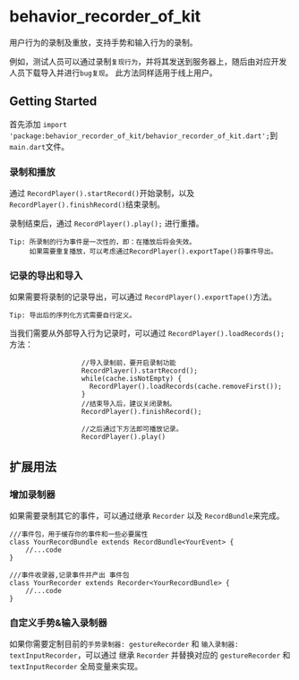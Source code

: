 # behavior_recorder_of_kit

用户行为的录制及重放，支持手势和输入行为的录制。

例如，测试人员可以通过录制`复现行为`，并将其发送到服务器上，随后由对应开发人员下载导入并进行`bug复现`。
此方法同样适用于线上用户。

## Getting Started

首先添加 `import 'package:behavior_recorder_of_kit/behavior_recorder_of_kit.dart';`到`main.dart`文件。

### 录制和播放

通过 `RecordPlayer().startRecord()`开始录制，以及`RecordPlayer().finishRecord()`结束录制。

录制结束后，通过 `RecordPlayer().play();` 进行重播。

    Tip: 所录制的行为事件是一次性的，即：在播放后将会失效。 
         如果需要重复播放，可以考虑通过RecordPlayer().exportTape()将事件导出。


### 记录的导出和导入

如果需要将录制的记录导出，可以通过 `RecordPlayer().exportTape()`方法。 

    Tip: 导出后的序列化方式需要自行定义。
    
当我们需要从外部导入行为记录时，可以通过 `RecordPlayer().loadRecords();` 方法：

```
                  //导入录制前，要开启录制功能
                  RecordPlayer().startRecord();
                  while(cache.isNotEmpty) {
                    RecordPlayer().loadRecords(cache.removeFirst());
                  }
                  //结束导入后，建议关闭录制。
                  RecordPlayer().finishRecord();
                  
                  //之后通过下方法即可播放记录。
                  RecordPlayer().play()
``` 

## 扩展用法

### 增加录制器

如果需要录制其它的事件，可以通过继承 `Recorder` 以及 `RecordBundle`来完成。

```
///事件包，用于缓存你的事件和一些必要属性
class YourRecordBundle extends RecordBundle<YourEvent> {
    //...code
}

///事件收录器,记录事件并产出 事件包
class YourRecorder extends Recorder<YourRecordBundle> {
    //...code
}

```

### 自定义手势&输入录制器
如果你需要定制目前的`手势录制器: gestureRecorder` 和 `输入录制器: textInputRecorder`，可以通过
继承 `Recorder` 并替换对应的 `gestureRecorder` 和 `textInputRecorder` 全局变量来实现。







